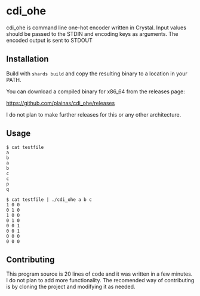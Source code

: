 # cdi_ohe

cdi_ohe is command line one-hot encoder written in Crystal. Input values should be passed to the STDIN and encoding keys as arguments.
The encoded output is sent to STDOUT

## Installation

Build with `shards build` and copy the resulting binary to a location in your PATH.

You can download a compiled binary for x86_64 from the releases page:

https://github.com/plainas/cdi_ohe/releases

I do not plan to make further releases for this or any other architecture.

## Usage

```
$ cat testfile 
a
b
a
b
c
c
p
q

$ cat testfile | ./cdi_ohe a b c
1 0 0
0 1 0
1 0 0
0 1 0
0 0 1
0 0 1
0 0 0
0 0 0
```

## Contributing

This program source is 20 lines of code and it was written in a few minutes. I do not plan to add more functionality. The recomended way of contributing is by cloning the project and modifying it as needed.
